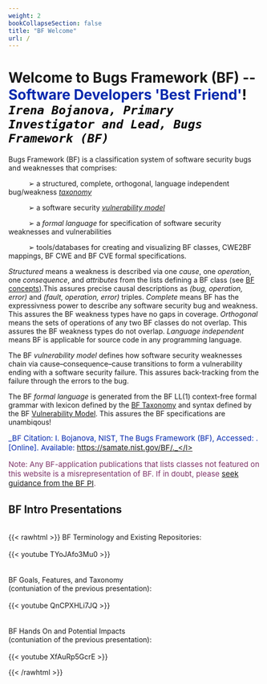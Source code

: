 ```yaml
---
weight: 2
bookCollapseSection: false
title: "BF Welcome"
url: /
---
```

<!-- <l style="color: #7D3368; font-size:32px">xxx</> -->
<!-- <div style="text-indent: 40px"> </div>-->
# Welcome to Bugs Framework (BF) -- <l style="color: #0428AE">Software Developers 'Best Friend'</l><l style="color: black">!<l/><br/>_`Irena Bojanova, Primary Investigator and Lead, Bugs Framework (BF)`_</l>

Bugs Framework (BF) is a classification system of software security bugs and weaknesses that comprises:

<div style="text-indent: 40px">

➢ a structured, complete, orthogonal, language independent bug/weakness _[taxonomy](/BF/info/bf-classes)_

➢ a software security _[vulnerability model](/BF/info/vulnerability-model/bf-vulnerability-model/)_

➢ a _formal language_ for specification of software security weaknesses and vulnerabilities

➢ tools/databases for creating and visualizing BF classes, CWE2BF mappings, BF CWE and BF CVE formal specifications.

</div>

_Structured_ means a weakness is described via one _cause_, one _operation_, one _consequence_, and _attributes_ from the lists defining a BF class (see [BF concepts](/BF/info/vulnerability-model/bf-concepts/)).This assures precise causal descriptions as _(bug, operation, error)_ and _(fault, operation, error)_ triples. _Complete_ means BF has the expressivness power to describe any software security bug and weakness. This assures the BF weakness types have no gaps in coverage. _Orthogonal_ means the sets of operations of any two BF classes do not overlap. This assures the BF weakness types do not overlap. _Language independent_ means BF is applicable for source code in any programming language.

The BF _vulnerability model_ defines how software security weaknesses chain via cause–consequence–cause transitions to form a vulnerability ending with a software security failure. This assures back-tracking from the failure through the errors to the bug. 

The BF _formal language_ is generated from the BF LL(1) context-free formal grammar with lexicon defined by the [BF Taxonomy](/BF/info/bf-classes) and syntax defined by the BF [Vulnerability Model](/BF/info/vulnerability-model/bf-vulnerability-model/). This assures the BF specifications are unambiqous!

<l style="font-size: 15px; color: #0428AE">_BF Citation: I. Bojanova, NIST, The Bugs Framework (BF), Accessed: <span id="currentDate"></span>. [Online]. Available: https://samate.nist.gov/BF/._</l>

<l style="font-size: 15px; color: #7D3368">Note: Any BF-application publications that lists classes not featured on this website is a misrepresentation of BF. If in doubt, please [seek guidance from the BF PI](/BF/info/contact/bf-contact). 

## BF Intro Presentations

<br/>
{{< rawhtml >}} 
BF Terminology and Existing Repositories:
<br/><br/>
<div class="row">
<div class="col-9">
{{< youtube TYoJAfo3Mu0 >}}
</div>
</div>

<div class="row">
<div class="col-9">
<br/><br/>
BF Goals, Features, and Taxonomy <br/>
(contuniation of the previous presentation):
<br/><br/>
{{< youtube QnCPXHLi7JQ >}}
</div>
</div>

<div class="row">
<div class="col-9">
<br/><br/>
BF Hands On and Potential Impacts <br/>
(contuniation of the previous presentation):
<br/><br/>
{{< youtube XfAuRp5GcrE >}}
</div>
</div>

{{< /rawhtml >}}

<br/><br/>


<script>
    document.addEventListener('DOMContentLoaded', function() {
        const currentDateElement = document.getElementById('currentDate');
        const currentDate = new Date().toLocaleString('en-US', {
            year: 'numeric', 
            month: '2-digit', 
            day: '2-digit'
        });
        currentDateElement.textContent = currentDate;
    });
</script>